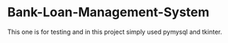 # Bank-Loan-Management-System
This one is for testing and in this project simply used pymysql and tkinter.
